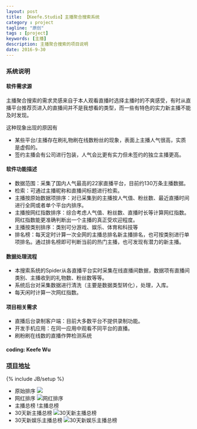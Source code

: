 ```yaml
---
layout: post
title: 【Keefe.Studio】主播聚合搜索系统
category : project
tagline: "原创"
tags : [project]
keywords: [主播]
description: 主播聚合搜索的项目说明
date: 2016-9-30
---
```

### 系统说明
#### 软件需求源
  主播聚合搜索的需求灵感来自于本人观看直播时选择主播时的不爽感受，有时从直播平台推荐页进入的直播间并不是我想看的类型，而一些有特色的实力新主播不能及时发现。

  这种现象出现的原因有
  - 某些平台/主播存在刷礼物刷在线数粉丝的现象，表面上主播人气很高，实质是虚假的。
  - 签约主播会有公司进行包装，人气会比更有实力但未签约的独立主播更高。

#### 软件功能描述
- 数据范围：采集了国内人气最高的22家直播平台，目前约130万条主播数据。
- 检索：可通过主播昵称和直播间标题进行检索。
- 主播按原始数据项排序：对已采集到的主播按人气值、粉丝数、最近直播时间进行全网或者单个平台内排序。
- 主播按网红指数排序：综合考虑人气值、粉丝数、直播时长等计算网红指数。网红指数能更准确判断出一个主播的真正受欢迎程度。
- 主播按类别排序：类别可分游戏、娱乐、体育和科技等
- 排名榜：每天定时计算一次全网的主播总排名新主播排名，也可按类别进行单项排名。通过排名榜即可判断当前的热门主播，也可发现有潜力的新主播。


#### 数据处理流程
- 本搜索系统的Spider从各直播平台实时采集在线直播间数据，数据项有直播间类别、主播收到的礼物数、粉丝数等等。
- 系统后台对采集数据进行清洗（主要是数据类型转化），处理，入库。
- 每天闲时计算一次网红指数。

#### 项目相关需求
- 直播后台录制客户端：目前大多数平台不提供录制功能。
- 开发手机应用：在同一应用中观看不同平台的直播。
- 刷粉刷在线数的直播作弊检测系统


#### coding: Keefe Wu
### [项目地址](http://www.wuqifu.cn/www_show/getanchor/)
{% include JB/setup %}

- 原始排序 ![]({{BLOG_IMG}}anchor_getanchor.png)
- 网红排序 ![网红排序]({{BLOG_IMG}}anchor_getrank.png)
- 主播总榜 !主播总榜[]({{BLOG_IMG}}anchor_top_rank_0.png)
- 30天新主播总榜 ![30天新主播总榜]({{BLOG_IMG}}anchor_top_rank_type0_new30.png)
- 30天新娱乐主播总榜 ![30天新娱乐主播总榜]({{BLOG_IMG}}anchor_top_rank_type1_new30.png)
